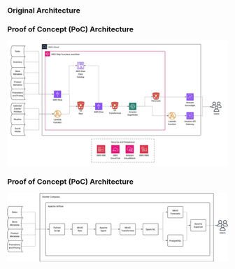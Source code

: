 ### Original Architecture

### Proof of Concept (PoC) Architecture
![Original Architecture](./OriginalArchitecture.jpeg)

### Proof of Concept (PoC) Architecture
![PoC Architecture](./poc_architecture.jpeg)
